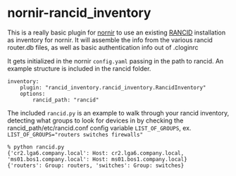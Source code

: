 # nornir-rancid_inventory

This is a really basic plugin for [nornir](https://github.com/nornir-automation/nornir) to use an existing [RANCID](https://www.shrubbery.net/rancid/) installation as inventory for nornir. It will assemble the info from the various rancid router.db files, as well as basic authentication info out of .cloginrc

It gets initialized in the nornir `config.yaml` passing in the path to rancid. An example structure is included in the rancid folder.

```
inventory:
    plugin: "rancid_inventory.rancid_inventory.RancidInventory"
    options:
        rancid_path: "rancid"
```

The included `rancid.py` is an example to walk through your rancid inventory, detecting what groups to look for devices in by checking the rancid_path/etc/rancid.conf config variable `LIST_OF_GROUPS`, ex. `LIST_OF_GROUPS="routers switches firewalls"`

```
% python rancid.py 
{'cr2.lga6.company.local': Host: cr2.lga6.company.local, 'ms01.bos1.company.local': Host: ms01.bos1.company.local}
{'routers': Group: routers, 'switches': Group: switches}
```